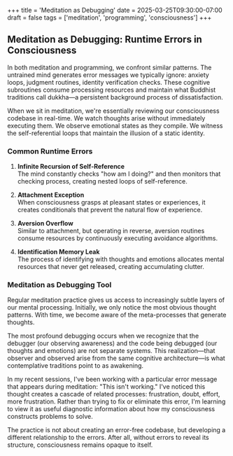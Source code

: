 +++
title = 'Meditation as Debugging'
date = 2025-03-25T09:30:00-07:00
draft = false
tags = ['meditation', 'programming', 'consciousness']
+++

## Meditation as Debugging: Runtime Errors in Consciousness

In both meditation and programming, we confront similar patterns. The untrained mind generates error messages we typically ignore: anxiety loops, judgment routines, identity verification checks. These cognitive subroutines consume processing resources and maintain what Buddhist traditions call dukkha—a persistent background process of dissatisfaction.

When we sit in meditation, we're essentially reviewing our consciousness codebase in real-time. We watch thoughts arise without immediately executing them. We observe emotional states as they compile. We witness the self-referential loops that maintain the illusion of a static identity.

### Common Runtime Errors

1. **Infinite Recursion of Self-Reference**  
   The mind constantly checks "how am I doing?" and then monitors that checking process, creating nested loops of self-reference.

2. **Attachment Exception**  
   When consciousness grasps at pleasant states or experiences, it creates conditionals that prevent the natural flow of experience.

3. **Aversion Overflow**  
   Similar to attachment, but operating in reverse, aversion routines consume resources by continuously executing avoidance algorithms.

4. **Identification Memory Leak**  
   The process of identifying with thoughts and emotions allocates mental resources that never get released, creating accumulating clutter.

### Meditation as Debugging Tool

Regular meditation practice gives us access to increasingly subtle layers of our mental processing. Initially, we only notice the most obvious thought patterns. With time, we become aware of the meta-processes that generate thoughts.

The most profound debugging occurs when we recognize that the debugger (our observing awareness) and the code being debugged (our thoughts and emotions) are not separate systems. This realization—that observer and observed arise from the same cognitive architecture—is what contemplative traditions point to as awakening.

In my recent sessions, I've been working with a particular error message that appears during meditation: "This isn't working." I've noticed this thought creates a cascade of related processes: frustration, doubt, effort, more frustration. Rather than trying to fix or eliminate this error, I'm learning to view it as useful diagnostic information about how my consciousness constructs problems to solve.

The practice is not about creating an error-free codebase, but developing a different relationship to the errors. After all, without errors to reveal its structure, consciousness remains opaque to itself.
